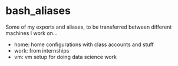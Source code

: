 bash_aliases
============

Some of my exports and aliases, to be transferred between different machines I work on...

* home: home configurations with class accounts and stuff
* work: from internships
* vm: vm setup for doing data science work
